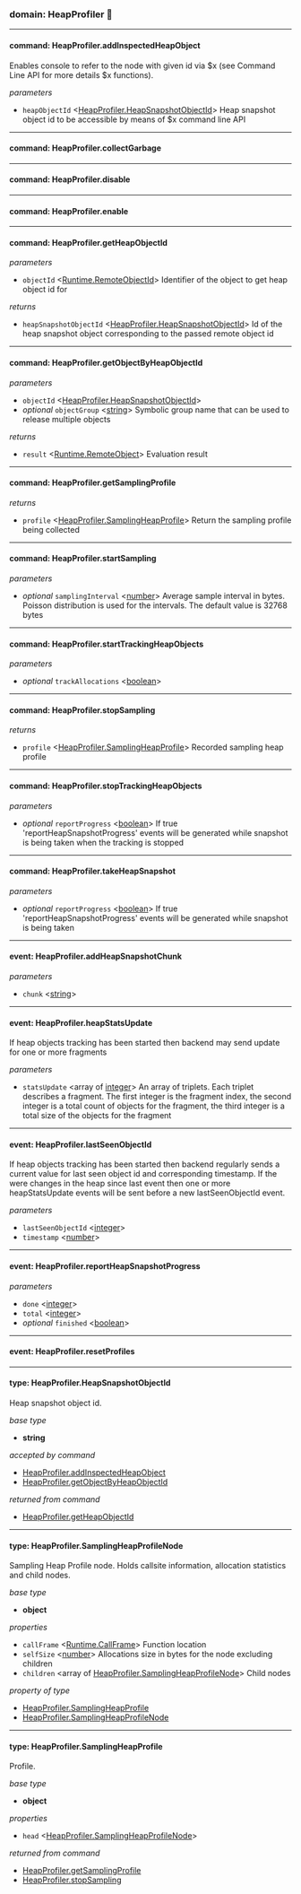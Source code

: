 
### domain: HeapProfiler 🌱

---


#### command: HeapProfiler.addInspectedHeapObject

Enables console to refer to the node with given id via $x (see Command Line API for more details
$x functions).

*parameters*
-  `heapObjectId` <[HeapProfiler.HeapSnapshotObjectId]> Heap snapshot object id to be accessible by means of $x command line API

---


#### command: HeapProfiler.collectGarbage

---


#### command: HeapProfiler.disable

---


#### command: HeapProfiler.enable

---


#### command: HeapProfiler.getHeapObjectId

*parameters*
-  `objectId` <[Runtime.RemoteObjectId]> Identifier of the object to get heap object id for

*returns*
-  `heapSnapshotObjectId` <[HeapProfiler.HeapSnapshotObjectId]> Id of the heap snapshot object corresponding to the passed remote object id

---


#### command: HeapProfiler.getObjectByHeapObjectId

*parameters*
-  `objectId` <[HeapProfiler.HeapSnapshotObjectId]> 
- *optional* `objectGroup` <[string]> Symbolic group name that can be used to release multiple objects

*returns*
-  `result` <[Runtime.RemoteObject]> Evaluation result

---


#### command: HeapProfiler.getSamplingProfile

*returns*
-  `profile` <[HeapProfiler.SamplingHeapProfile]> Return the sampling profile being collected

---


#### command: HeapProfiler.startSampling

*parameters*
- *optional* `samplingInterval` <[number]> Average sample interval in bytes. Poisson distribution is used for the intervals. The
default value is 32768 bytes

---


#### command: HeapProfiler.startTrackingHeapObjects

*parameters*
- *optional* `trackAllocations` <[boolean]> 

---


#### command: HeapProfiler.stopSampling

*returns*
-  `profile` <[HeapProfiler.SamplingHeapProfile]> Recorded sampling heap profile

---


#### command: HeapProfiler.stopTrackingHeapObjects

*parameters*
- *optional* `reportProgress` <[boolean]> If true 'reportHeapSnapshotProgress' events will be generated while snapshot is being taken
when the tracking is stopped

---


#### command: HeapProfiler.takeHeapSnapshot

*parameters*
- *optional* `reportProgress` <[boolean]> If true 'reportHeapSnapshotProgress' events will be generated while snapshot is being taken

---


#### event: HeapProfiler.addHeapSnapshotChunk

*parameters*
-  `chunk` <[string]> 

---


#### event: HeapProfiler.heapStatsUpdate

If heap objects tracking has been started then backend may send update for one or more fragments

*parameters*
-  `statsUpdate` <array of [integer]> An array of triplets. Each triplet describes a fragment. The first integer is the fragment
index, the second integer is a total count of objects for the fragment, the third integer is
a total size of the objects for the fragment

---


#### event: HeapProfiler.lastSeenObjectId

If heap objects tracking has been started then backend regularly sends a current value for last
seen object id and corresponding timestamp. If the were changes in the heap since last event
then one or more heapStatsUpdate events will be sent before a new lastSeenObjectId event.

*parameters*
-  `lastSeenObjectId` <[integer]> 
-  `timestamp` <[number]> 

---


#### event: HeapProfiler.reportHeapSnapshotProgress

*parameters*
-  `done` <[integer]> 
-  `total` <[integer]> 
- *optional* `finished` <[boolean]> 

---


#### event: HeapProfiler.resetProfiles

---


#### type: HeapProfiler.HeapSnapshotObjectId

Heap snapshot object id.

*base type*
- **string**

*accepted by command*
- [HeapProfiler.addInspectedHeapObject]
- [HeapProfiler.getObjectByHeapObjectId]

*returned from command*
- [HeapProfiler.getHeapObjectId]

---


#### type: HeapProfiler.SamplingHeapProfileNode

Sampling Heap Profile node. Holds callsite information, allocation statistics and child nodes.

*base type*
- **object**

*properties*
-  `callFrame` <[Runtime.CallFrame]> Function location
-  `selfSize` <[number]> Allocations size in bytes for the node excluding children
-  `children` <array of [HeapProfiler.SamplingHeapProfileNode]> Child nodes

*property of type*
- [HeapProfiler.SamplingHeapProfile]
- [HeapProfiler.SamplingHeapProfileNode]

---


#### type: HeapProfiler.SamplingHeapProfile

Profile.

*base type*
- **object**

*properties*
-  `head` <[HeapProfiler.SamplingHeapProfileNode]> 

*returned from command*
- [HeapProfiler.getSamplingProfile]
- [HeapProfiler.stopSampling]

[HeapProfiler.addInspectedHeapObject]: heapprofiler.md#command-heapprofileraddinspectedheapobject "HeapProfiler.addInspectedHeapObject"
[HeapProfiler.getObjectByHeapObjectId]: heapprofiler.md#command-heapprofilergetobjectbyheapobjectid "HeapProfiler.getObjectByHeapObjectId"
[HeapProfiler.getHeapObjectId]: heapprofiler.md#command-heapprofilergetheapobjectid "HeapProfiler.getHeapObjectId"
[HeapProfiler.SamplingHeapProfile]: heapprofiler.md#type-heapprofilersamplingheapprofile "HeapProfiler.SamplingHeapProfile"
[HeapProfiler.SamplingHeapProfileNode]: heapprofiler.md#type-heapprofilersamplingheapprofilenode "HeapProfiler.SamplingHeapProfileNode"
[HeapProfiler.getSamplingProfile]: heapprofiler.md#command-heapprofilergetsamplingprofile "HeapProfiler.getSamplingProfile"
[HeapProfiler.stopSampling]: heapprofiler.md#command-heapprofilerstopsampling "HeapProfiler.stopSampling"
[Runtime.CallFrame]: runtime.md#type-runtimecallframe "Runtime.CallFrame"
[HeapProfiler.SamplingHeapProfileNode]: heapprofiler.md#type-heapprofilersamplingheapprofilenode "HeapProfiler.SamplingHeapProfileNode"
[HeapProfiler.SamplingHeapProfileNode]: heapprofiler.md#type-heapprofilersamplingheapprofilenode "HeapProfiler.SamplingHeapProfileNode"
[HeapProfiler.HeapSnapshotObjectId]: heapprofiler.md#type-heapprofilerheapsnapshotobjectid "HeapProfiler.HeapSnapshotObjectId"
[Runtime.RemoteObjectId]: runtime.md#type-runtimeremoteobjectid "Runtime.RemoteObjectId"
[HeapProfiler.HeapSnapshotObjectId]: heapprofiler.md#type-heapprofilerheapsnapshotobjectid "HeapProfiler.HeapSnapshotObjectId"
[HeapProfiler.HeapSnapshotObjectId]: heapprofiler.md#type-heapprofilerheapsnapshotobjectid "HeapProfiler.HeapSnapshotObjectId"
[Runtime.RemoteObject]: runtime.md#type-runtimeremoteobject "Runtime.RemoteObject"
[HeapProfiler.SamplingHeapProfile]: heapprofiler.md#type-heapprofilersamplingheapprofile "HeapProfiler.SamplingHeapProfile"
[HeapProfiler.SamplingHeapProfile]: heapprofiler.md#type-heapprofilersamplingheapprofile "HeapProfiler.SamplingHeapProfile"
[boolean]: https://developer.mozilla.org/en-US/docs/Web/JavaScript/Reference/Global_Objects/JSON "JSON boolean"
[string]: https://developer.mozilla.org/en-US/docs/Web/JavaScript/Reference/Global_Objects/JSON "JSON string"
[number]: https://developer.mozilla.org/en-US/docs/Web/JavaScript/Reference/Global_Objects/JSON "JSON number"
[integer]: https://developer.mozilla.org/en-US/docs/Web/JavaScript/Reference/Global_Objects/JSON "JSON integer"
[object]: https://developer.mozilla.org/en-US/docs/Web/JavaScript/Reference/Global_Objects/JSON "JSON object"
[any]: https://developer.mozilla.org/en-US/docs/Web/JavaScript/Reference/Global_Objects/JSON "JSON any"